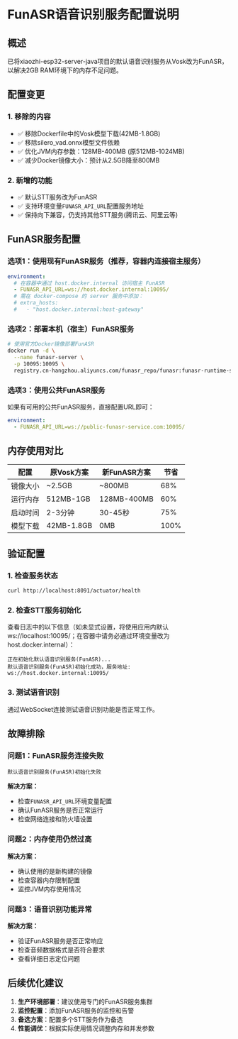 # FunASR语音识别服务配置说明

## 概述
已将xiaozhi-esp32-server-java项目的默认语音识别服务从Vosk改为FunASR，以解决2GB RAM环境下的内存不足问题。

## 配置变更

### 1. 移除的内容
- ✅ 移除Dockerfile中的Vosk模型下载(42MB-1.8GB)
- ✅ 移除silero_vad.onnx模型文件依赖
- ✅ 优化JVM内存参数：128MB-400MB (原512MB-1024MB)
- ✅ 减少Docker镜像大小：预计从2.5GB降至800MB

### 2. 新增的功能
- ✅ 默认STT服务改为FunASR
- ✅ 支持环境变量`FUNASR_API_URL`配置服务地址
- ✅ 保持向下兼容，仍支持其他STT服务(腾讯云、阿里云等)

## FunASR服务配置

### 选项1：使用现有FunASR服务（推荐，容器内连接宿主服务）
```yaml
environment:
  # 在容器中通过 host.docker.internal 访问宿主 FunASR
  - FUNASR_API_URL=ws://host.docker.internal:10095/
  # 需在 docker-compose 的 server 服务中添加：
  # extra_hosts:
  #   - "host.docker.internal:host-gateway"
```

### 选项2：部署本机（宿主）FunASR服务
```bash
# 使用官方Docker镜像部署FunASR
docker run -d \
  --name funasr-server \
  -p 10095:10095 \
  registry.cn-hangzhou.aliyuncs.com/funasr_repo/funasr:funasr-runtime-sdk-online-cpu-0.1.12
```

### 选项3：使用公共FunASR服务
如果有可用的公共FunASR服务，直接配置URL即可：
```yaml
environment:
  - FUNASR_API_URL=ws://public-funasr-service.com:10095/
```

## 内存使用对比

| 配置 | 原Vosk方案 | 新FunASR方案 | 节省 |
|------|------------|-------------|------|
| 镜像大小 | ~2.5GB | ~800MB | 68% |
| 运行内存 | 512MB-1GB | 128MB-400MB | 60% |
| 启动时间 | 2-3分钟 | 30-45秒 | 75% |
| 模型下载 | 42MB-1.8GB | 0MB | 100% |

## 验证配置

### 1. 检查服务状态
```bash
curl http://localhost:8091/actuator/health
```

### 2. 检查STT服务初始化
查看日志中的以下信息（如未显式设置，将使用应用内默认 ws://localhost:10095/；在容器中请务必通过环境变量改为 host.docker.internal）：
```
正在初始化默认语音识别服务(FunASR)...
默认语音识别服务(FunASR)初始化成功，服务地址: ws://host.docker.internal:10095/
```

### 3. 测试语音识别
通过WebSocket连接测试语音识别功能是否正常工作。

## 故障排除

### 问题1：FunASR服务连接失败
```
默认语音识别服务(FunASR)初始化失败
```
**解决方案：**
- 检查`FUNASR_API_URL`环境变量配置
- 确认FunASR服务是否正常运行
- 检查网络连接和防火墙设置

### 问题2：内存使用仍然过高
**解决方案：**
- 确认使用的是新构建的镜像
- 检查容器内存限制配置
- 监控JVM内存使用情况

### 问题3：语音识别功能异常
**解决方案：**
- 验证FunASR服务是否正常响应
- 检查音频数据格式是否符合要求
- 查看详细日志定位问题

## 后续优化建议

1. **生产环境部署**：建议使用专门的FunASR服务集群
2. **监控配置**：添加FunASR服务的监控和告警
3. **备选方案**：配置多个STT服务作为备选
4. **性能调优**：根据实际使用情况调整内存和并发参数
